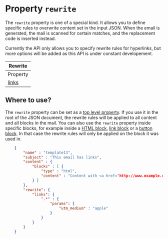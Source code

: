 # Property `rewrite`

The `rewrite` property is one of a special kind. It allows you to define 
specific rules to overwrite content set in the input JSON. When the
email is generated, the mail is scanned for certain matches, and the
replacement code is inserted instead.

Currently the API only allows you to specify rewrite rules for hyperlinks, but more options will 
be added as this API is under constant developement. 

| Rewrite |
| --- |
| Property | Value | Desc. |
| [links](/support/json/property-rewrite-links) | _object_ | Specify links that should be rewritten. |


## Where to use?

The `rewrite` property can be set as a [top level property](/support/json/top-level-properties). If you use it in the root of the JSON document, the rewrite rules will be applied to all content and all blocks in the mail. You can also use the `rewrite` property inside specific blocks, for example inside a [HTML block](/support/json/block-html), [link block](/support/json/block-link) or a [button block](/support/json/block-button). In that case the rewrite rules will only be applied on the block it was used in.


````json
    {
        "name" : "template13",
        "subject" : "This email has links",
        "content" : {
            "blocks" : [ {
                "type" : "html",
                "content" : "Content with <a href="http://www.example.com">hyperlinks</a>"
            } ]
        },
        "rewrite": {
            "links": {
                ".*" : {
                    "params": {
                        "utm_medium" : "apple"
                    }
                }
            }
        }
    }
````
